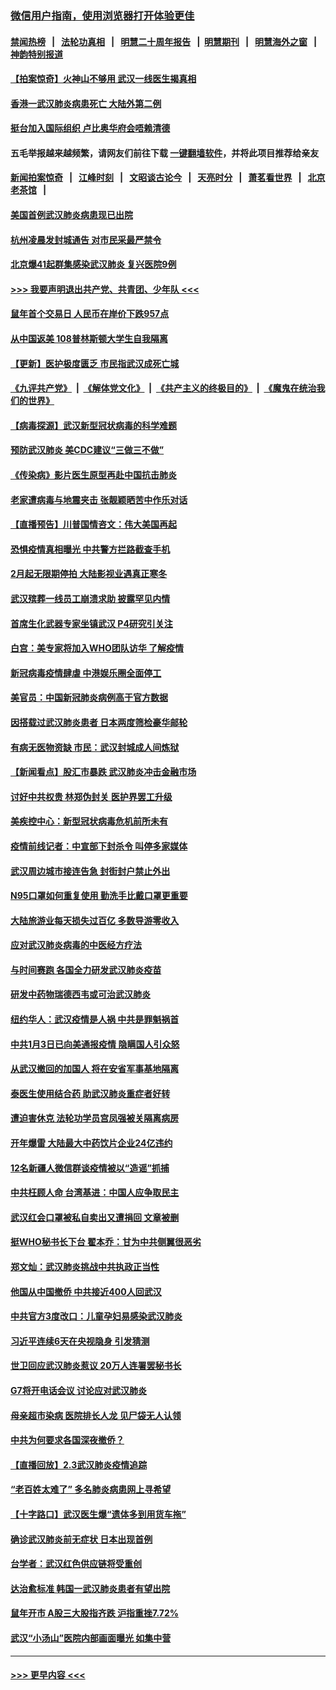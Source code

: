 ### [微信用户指南，使用浏览器打开体验更佳](https://github.com/gfw-breaker/banned-news1/blob/master/indexes/wechat-guide.md?t=0)
#### [禁闻热榜](热点新闻.md?t=0)  &nbsp;&nbsp;|&nbsp;&nbsp; [法轮功真相](https://github.com/gfw-breaker/truth/blob/master/README.md?t=0) &nbsp;&nbsp;|&nbsp;&nbsp; [明慧二十周年报告](https://github.com/gfw-breaker/mh-reports/blob/master/README.md?t=0) &nbsp;&nbsp;|&nbsp;&nbsp;[明慧期刊](https://github.com/gfw-breaker/mh-qikan) &nbsp;&nbsp;|&nbsp;&nbsp; [明慧海外之窗](https://github.com/gfw-breaker/mh-news/blob/master/README.md?t=0) &nbsp;&nbsp;|&nbsp;&nbsp; [神韵特别报道](https://github.com/gfw-breaker/mh-news/blob/master/shenyun.md?t=0)
#### [【拍案惊奇】火神山不够用 武汉一线医生揭真相](../pages/nsc413/n11842682.md?t=02041344) 
#### [香港一武汉肺炎病患死亡 大陆外第二例](../pages/nsc413/n11843026.md?t=02041344) 
#### [挺台加入国际组织 卢比奥华府会唔赖清德](../pages/nsc413/n11843023.md?t=02041344) 
#### 五毛举报越来越频繁，请网友们前往下载 [一键翻墙软件](https://github.com/gfw-breaker/ssr-accounts)，并将此项目推荐给亲友
#### [新闻拍案惊奇](https://github.com/gfw-breaker/banned-news1/blob/master/pages/link4.md) &nbsp;&nbsp;|&nbsp;&nbsp; [江峰时刻](https://github.com/gfw-breaker/banned-news1/blob/master/pages/link4.md) &nbsp;&nbsp;|&nbsp;&nbsp; [文昭谈古论今](https://github.com/gfw-breaker/banned-news1/blob/master/pages/link4.md) &nbsp;&nbsp;|&nbsp;&nbsp; [天亮时分](https://github.com/gfw-breaker/banned-news1/blob/master/pages/link4.md) &nbsp;&nbsp;|&nbsp;&nbsp; [萧茗看世界](https://github.com/gfw-breaker/banned-news1/blob/master/pages/link4.md) &nbsp;&nbsp;|&nbsp;&nbsp; [北京老茶馆](https://github.com/gfw-breaker/banned-news1/blob/master/pages/link4.md) &nbsp;&nbsp;|&nbsp;&nbsp; 
#### [美国首例武汉肺炎病患现已出院](../pages/nsc413/n11842740.md?t=02041344) 
#### [杭州凌晨发封城通告 对市民采最严禁令](../pages/nsc413/n11842758.md?t=02041344) 
#### [北京爆41起群集感染武汉肺炎 复兴医院9例](../pages/nsc413/n11841955.md?t=02041344) 
#### [>>> 我要声明退出共产党、共青团、少年队 <<<](https://github.com/begood0513/goodnews/blob/master/quit/letter.md) 
#### [鼠年首个交易日 人民币在岸价下跌957点](../pages/nsc413/n11842681.md?t=02041344) 
#### [从中国返美 108普林斯顿大学生自我隔离](../pages/nsc413/n11842714.md?t=02041344) 
#### [【更新】医护极度匮乏 市民指武汉成死亡城](../pages/nsc413/n11801312.md?t=02041344) 
#### [《九评共产党》](https://github.com/begood0513/9ping.md/blob/master/README.md) &nbsp;|&nbsp; [《解体党文化》](../../../../jtdwh.md/blob/master/README.md)  &nbsp;|&nbsp; [《共产主义的终极目的》](../../../../gczydzjmd.md/blob/master/README.md) &nbsp;|&nbsp; [《魔鬼在统治我们的世界》](../../../../mgztzwmdsj.md/blob/master/README.md) 
#### [【病毒探源】武汉新型冠状病毒的科学难题](../pages/nsc413/n11842176.md?t=02041344) 
#### [预防武汉肺炎 美CDC建议“三做三不做”](../pages/nsc413/n11842700.md?t=02041344) 
#### [《传染病》影片医生原型再赴中国抗击肺炎](../pages/nsc413/n11842626.md?t=02041344) 
#### [老家遭病毒与地震夹击 张靓颖晒苦中作乐对话](../pages/nsc413/n11842054.md?t=02041344) 
#### [【直播预告】川普国情咨文：伟大美国再起](../pages/nsc413/n11842079.md?t=02041344) 
#### [恐惧疫情真相曝光 中共警方拦路截查手机](../pages/nsc413/n11842396.md?t=02041344) 
#### [2月起无限期停拍 大陆影视业遇真正寒冬](../pages/nsc413/n11842344.md?t=02041344) 
#### [武汉殡葬一线员工崩溃求助 披露罕见内情](../pages/nsc413/n11842482.md?t=02041344) 
#### [首席生化武器专家坐镇武汉 P4研究引关注](../pages/nsc413/n11842412.md?t=02041344) 
#### [白宫：美专家将加入WHO团队访华 了解疫情](../pages/nsc413/n11842198.md?t=02041344) 
#### [新冠病毒疫情肆虐 中港娱乐圈全面停工](../pages/nsc413/n11842193.md?t=02041344) 
#### [美官员：中国新冠肺炎病例高于官方数据](../pages/nsc413/n11842452.md?t=02041344) 
#### [因搭载过武汉肺炎患者 日本两度筛检豪华邮轮](../pages/nsc413/n11842447.md?t=02041344) 
#### [有病无医物资缺 市民：武汉封城成人间炼狱](../pages/nsc413/n11839878.md?t=02041344) 
#### [【新闻看点】股汇市暴跌 武汉肺炎冲击金融市场](../pages/nsc413/n11842216.md?t=02041344) 
#### [讨好中共权贵 林郑伪封关 医护界罢工升级](../pages/nsc413/n11842359.md?t=02041344) 
#### [美疾控中心：新型冠状病毒危机前所未有](../pages/nsc413/n11842406.md?t=02041344) 
#### [疫情前线记者：中宣部下封杀令 叫停多家媒体](../pages/nsc413/n11842178.md?t=02041344) 
#### [武汉周边城市接连告急 封街封户禁止外出](../pages/nsc413/n11842277.md?t=02041344) 
#### [N95口罩如何重复使用 勤洗手比戴口罩更重要](../pages/nsc413/n11842236.md?t=02041344) 
#### [大陆旅游业每天损失过百亿 多数导游零收入](../pages/nsc413/n11842179.md?t=02041344) 
#### [应对武汉肺炎病毒的中医经方疗法](../pages/nsc413/n11842157.md?t=02041344) 
#### [与时间赛跑  各国全力研发武汉肺炎疫苗](../pages/nsc413/n11842149.md?t=02041344) 
#### [研发中药物瑞德西韦或可治武汉肺炎](../pages/nsc413/n11842100.md?t=02041344) 
#### [纽约华人：武汉疫情是人祸 中共是罪魁祸首](../pages/nsc413/n11840631.md?t=02041344) 
#### [中共1月3日已向美通报疫情 隐瞒国人引众怒](../pages/nsc413/n11841978.md?t=02041344) 
#### [从武汉撤回的加国人 将在安省军事基地隔离](../pages/nsc413/n11840777.md?t=02041344) 
#### [泰医生使用结合药 助武汉肺炎重症者好转](../pages/nsc413/n11842096.md?t=02041344) 
#### [遭迫害休克 法轮功学员宫凤强被关隔离病房](../pages/nsc413/n11841492.md?t=02041344) 
#### [开年爆雷  大陆最大中药饮片企业24亿违约](../pages/nsc413/n11841904.md?t=02041344) 
#### [12名新疆人微信群谈疫情被以“造谣”抓捕](../pages/nsc413/n11839897.md?t=02041344) 
#### [中共枉顾人命 台湾基进：中国人应争取民主](../pages/nsc413/n11841532.md?t=02041344) 
#### [武汉红会口罩被私自卖出又遭捐回 文章被删](../pages/nsc413/n11841871.md?t=02041344) 
#### [挺WHO秘书长下台 翟本乔：甘为中共侧翼很恶劣](../pages/nsc413/n11841484.md?t=02041344) 
#### [郑文灿：武汉肺炎挑战中共执政正当性](../pages/nsc413/n11841537.md?t=02041344) 
#### [他国从中国撤侨 中共接近400人回武汉](../pages/nsc413/n11841290.md?t=02041344) 
#### [中共官方3度改口：儿童孕妇易感染武汉肺炎](../pages/nsc413/n11841631.md?t=02041344) 
#### [习近平连续6天在央视隐身 引发猜测](../pages/nsc413/n11841881.md?t=02041344) 
#### [世卫回应武汉肺炎惹议 20万人连署罢秘书长](../pages/nsc413/n11841664.md?t=02041344) 
#### [G7将开电话会议 讨论应对武汉肺炎](../pages/nsc413/n11841658.md?t=02041344) 
#### [母亲超市染病 医院排长人龙 见尸袋无人认领](../pages/nsc413/n11841762.md?t=02041344) 
#### [中共为何要求各国深夜撤侨？](../pages/nsc413/n11841731.md?t=02041344) 
#### [【直播回放】2.3武汉肺炎疫情追踪](../pages/nsc413/n11841577.md?t=02041344) 
#### [“老百姓太难了” 多名肺炎病患网上寻希望](../pages/nsc413/n11841565.md?t=02041344) 
#### [【十字路口】武汉医生爆“遗体多到用货车拖”](../pages/nsc413/n11840013.md?t=02041344) 
#### [确诊武汉肺炎前无症状 日本出现首例](../pages/nsc413/n11841567.md?t=02041344) 
#### [台学者：武汉红色供应链将受重创](../pages/nsc413/n11841596.md?t=02041344) 
#### [达治愈标准 韩国一武汉肺炎患者有望出院](../pages/nsc413/n11841523.md?t=02041344) 
#### [鼠年开市 A股三大股指齐跌 沪指重挫7.72%](../pages/nsc413/n11840461.md?t=02041344) 
#### [武汉“小汤山”医院内部画面曝光 如集中营](../pages/nsc413/n11841060.md?t=02041344) 

----
#### [ >>> 更早内容 <<< ](../indexes/nsc413-earlier.md)
